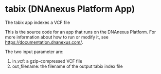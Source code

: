 <!-- dx-header -->
# tabix (DNAnexus Platform App)

The tabix app indexes a VCF file

This is the source code for an app that runs on the DNAnexus Platform.
For more information about how to run or modify it, see
https://documentation.dnanexus.com/.
<!-- /dx-header -->

The two input parameter are:

  1) in_vcf:        a gzip-compressed VCF file
  2) out_filename:  the filename of the output tabix index file

